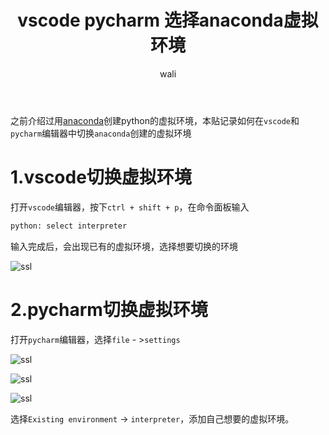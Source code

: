 ﻿---
layout: post
title: vscode pycharm 选择anaconda虚拟环境  #标题
tagline: vscode pycharm 选择anaconda虚拟环境 
category: python      #分类
author: wali    #作者
tag: python     #标签
ghurl:        #github url
ghurl_zip:   #github zip下载
comments: true

post_nav: ["1.vscode切换虚拟环境","2.pycharm切换虚拟环境"] 
group_tag: python 杂记 
---

之前介绍过用[anaconda](/python/2019/05/13/anaconda.html "/python/2019/05/13/anaconda.html")创建python的虚拟环境，本贴记录如何在`vscode`和`pycharm`编辑器中切换`anaconda`创建的虚拟环境


# 1.vscode切换虚拟环境

打开`vscode`编辑器，按下`ctrl + shift + p`，在命令面板输入

```txt
python: select interpreter
```

输入完成后，会出现已有的虚拟环境，选择想要切换的环境

![ssl](http://walidream.com:9999/blogImage/python/python_32.png)


# 2.pycharm切换虚拟环境

打开`pycharm`编辑器，选择`file` - >`settings`

![ssl](http://walidream.com:9999/blogImage/python/python_33.png)

![ssl](http://walidream.com:9999/blogImage/python/python_34.png)

![ssl](http://walidream.com:9999/blogImage/python/python_52.png)

选择`Existing environment` -> `interpreter`，添加自己想要的虚拟环境。






